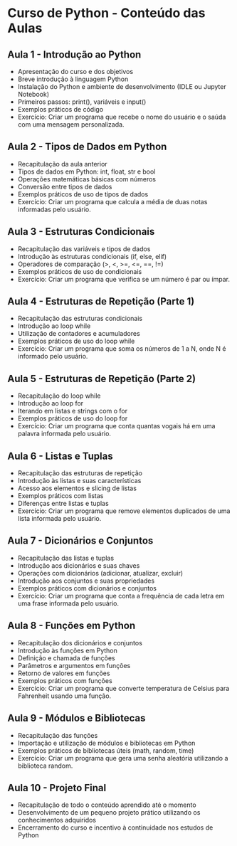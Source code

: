 # Curso de Python - Conteúdo das Aulas

## Aula 1 - Introdução ao Python

- Apresentação do curso e dos objetivos
- Breve introdução à linguagem Python
- Instalação do Python e ambiente de desenvolvimento (IDLE ou Jupyter Notebook)
- Primeiros passos: print(), variáveis e input()
- Exemplos práticos de código
- Exercício: Criar um programa que recebe o nome do usuário e o saúda com uma mensagem personalizada.

## Aula 2 - Tipos de Dados em Python

- Recapitulação da aula anterior
- Tipos de dados em Python: int, float, str e bool
- Operações matemáticas básicas com números
- Conversão entre tipos de dados
- Exemplos práticos de uso de tipos de dados
- Exercício: Criar um programa que calcula a média de duas notas informadas pelo usuário.

## Aula 3 - Estruturas Condicionais

- Recapitulação das variáveis e tipos de dados
- Introdução às estruturas condicionais (if, else, elif)
- Operadores de comparação (>, <, >=, <=, ==, !=)
- Exemplos práticos de uso de condicionais
- Exercício: Criar um programa que verifica se um número é par ou ímpar.

## Aula 4 - Estruturas de Repetição (Parte 1)

- Recapitulação das estruturas condicionais
- Introdução ao loop while
- Utilização de contadores e acumuladores
- Exemplos práticos de uso do loop while
- Exercício: Criar um programa que soma os números de 1 a N, onde N é informado pelo usuário.

## Aula 5 - Estruturas de Repetição (Parte 2)

- Recapitulação do loop while
- Introdução ao loop for
- Iterando em listas e strings com o for
- Exemplos práticos de uso do loop for
- Exercício: Criar um programa que conta quantas vogais há em uma palavra informada pelo usuário.

## Aula 6 - Listas e Tuplas

- Recapitulação das estruturas de repetição
- Introdução às listas e suas características
- Acesso aos elementos e slicing de listas
- Exemplos práticos com listas
- Diferenças entre listas e tuplas
- Exercício: Criar um programa que remove elementos duplicados de uma lista informada pelo usuário.

## Aula 7 - Dicionários e Conjuntos

- Recapitulação das listas e tuplas
- Introdução aos dicionários e suas chaves
- Operações com dicionários (adicionar, atualizar, excluir)
- Introdução aos conjuntos e suas propriedades
- Exemplos práticos com dicionários e conjuntos
- Exercício: Criar um programa que conta a frequência de cada letra em uma frase informada pelo usuário.

## Aula 8 - Funções em Python

- Recapitulação dos dicionários e conjuntos
- Introdução às funções em Python
- Definição e chamada de funções
- Parâmetros e argumentos em funções
- Retorno de valores em funções
- Exemplos práticos com funções
- Exercício: Criar um programa que converte temperatura de Celsius para Fahrenheit usando uma função.

## Aula 9 - Módulos e Bibliotecas

- Recapitulação das funções
- Importação e utilização de módulos e bibliotecas em Python
- Exemplos práticos de bibliotecas úteis (math, random, time)
- Exercício: Criar um programa que gera uma senha aleatória utilizando a biblioteca random.

## Aula 10 - Projeto Final

- Recapitulação de todo o conteúdo aprendido até o momento
- Desenvolvimento de um pequeno projeto prático utilizando os conhecimentos adquiridos
- Encerramento do curso e incentivo à continuidade nos estudos de Python
